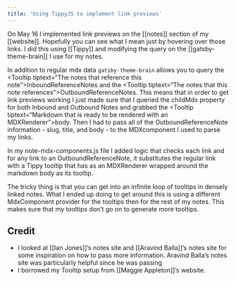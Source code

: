 ```yaml
---
title: 'Using TippyJS to implement link previews'
---
```


On May 16 I implemented link previews on the [[notes]] section of my [[website]]. Hopefully you can see what I mean just by hovering over those links. I did this using [[Tippy]] and modifying the query on the [[gatsby-theme-brain]] I use for my notes.

In addition to regular mdx data `gatsby-theme-brain` allows you to query the <Tooltip tiptext=“The notes that reference this note”>InboundReferenceNotes</Tooltip> and the <Tooltip tiptext=“The notes that this note references”>OutboundReferenceNotes</Tooltip>. This means that in order to get link previews working I just made sure that I queried the childMdx property for both Inbound and Outbound Notes and grabbed the <Tooltip tiptext=“Markdown that is ready to be rendered with an MDXRenderer”>body</Tooltip>. Then I had to pass all of the OutboundReferenceNote information - slug, title, and body - to the MDXcomponent I used to parse my links.

In my note-mdx-components.js file I added logic that checks each link and for any link to an OutboundReferenceNote, it substitutes the regular link with a Tippy tooltip that has as an MDXRenderer wrapped around the markdown body as its tooltip.

The tricky thing is that you can get into an infinite loop of tooltips in densely linked notes. What I ended up doing to get around this is using a different MdxComponent provider for the tooltips then for the rest of my notes. This makes sure that my tooltips don’t go on to generate more tooltips.

## Credit

- I looked at [[Ian Jones]]’s notes site and [[Aravind Balla]]’s notes site for some inspiration on how to pass more information. Aravind Balla’s notes site was particularly helpful since he was passing
- I borrowed my Tooltip setup from [[Maggie Appleton]]’s website.
